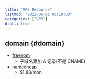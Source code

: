 ```yaml
---
title: "VPS Resource"
lastmod: "2022-06-01 09:19:08"
categories: ["VPS"]
draft: true
---
```


## domain {#domain}

-   [freenom](https://my.freenom.com/)
    -   子域名添加 A 记录(不是 CNAME)
-   [namecheap](https://www.namecheap.com)
    -   $1.88/mon